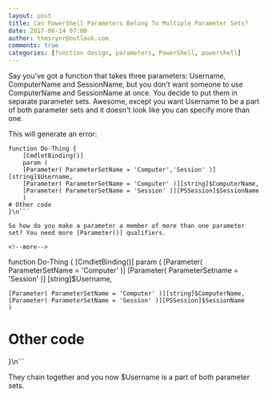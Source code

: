 ```yaml
---
layout: post
title: Can PowerShell Parameters Belong To Multiple Parameter Sets?
date: 2017-06-14 07:00
author: thmsrynr@outlook.com
comments: true
categories: [function design, parameters, PowerShell, powershell]
---
```

Say you've got a function that takes three parameters: Username, ComputerName and SessionName, but you don't want someone to use ComputerName and SessionName at once. You decide to put them in separate parameter sets. Awesome, except you want Username to be a part of both parameter sets and it doesn't look like you can specify more than one.

This will generate an error:

```
function Do-Thing {
    [CmdletBinding()]
    param (
    [Parameter( ParameterSetName = 'Computer','Session' )][string]$Username,
    [Parameter( ParameterSetName = 'Computer' )][string]$ComputerName,
    [Parameter( ParameterSetName = 'Session' )][PSSession]$SessionName
    )
# Other code
}\n```

So how do you make a parameter a member of more than one parameter set? You need more [Parameter()] qualifiers.

<!--more-->

```
function Do-Thing {
    [CmdletBinding()]
    param (
    [Parameter( ParameterSetName = 'Computer' )]
    [Parameter( ParameterSetname = 'Session' )]
    [string]$Username,

    [Parameter( ParameterSetName = 'Computer' )][string]$ComputerName,
    [Parameter( ParameterSetName = 'Session' )][PSSession]$SessionName
    )
# Other code
}\n```

They chain together and you now $Username is a part of both parameter sets.
